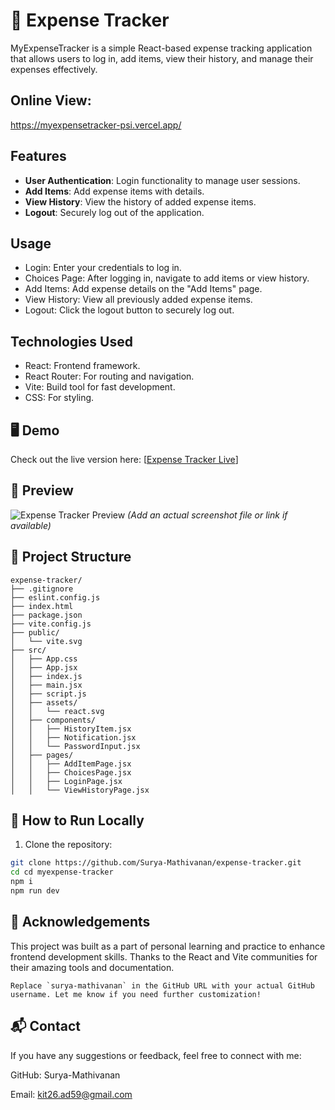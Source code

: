 # 💸 Expense Tracker

MyExpenseTracker is a simple React-based expense tracking application that allows users to log in, add items, view their history, and manage their expenses effectively.

## Online View:
https://myexpensetracker-psi.vercel.app/

## Features

- **User Authentication**: Login functionality to manage user sessions.
- **Add Items**: Add expense items with details.
- **View History**: View the history of added expense items.
- **Logout**: Securely log out of the application.

## Usage
- Login: Enter your credentials to log in.
- Choices Page: After logging in, navigate to add items or view history.
- Add Items: Add expense details on the "Add Items" page.
- View History: View all previously added expense items.
- Logout: Click the logout button to securely log out.

## Technologies Used
- React: Frontend framework.
- React Router: For routing and navigation.
- Vite: Build tool for fast development.
- CSS: For styling.

## 🖥️ Demo
Check out the live version here: [[Expense Tracker Live](https://myexpensetracker-psi.vercel.app/)]

## 📸 Preview

![Expense Tracker Preview](./screenshot.png) *(Add an actual screenshot file or link if available)*


## 📁 Project Structure
```
expense-tracker/
├── .gitignore
├── eslint.config.js
├── index.html
├── package.json
├── vite.config.js
├── public/
│   └── vite.svg
├── src/
│   ├── App.css
│   ├── App.jsx
│   ├── index.js
│   ├── main.jsx
│   ├── script.js
│   ├── assets/
│   │   └── react.svg
│   ├── components/
│   │   ├── HistoryItem.jsx
│   │   ├── Notification.jsx
│   │   └── PasswordInput.jsx
│   ├── pages/
│   │   ├── AddItemPage.jsx
│   │   ├── ChoicesPage.jsx
│   │   ├── LoginPage.jsx
│   │   └── ViewHistoryPage.jsx
```



## 🔧 How to Run Locally

1. Clone the repository:

```bash
git clone https://github.com/Surya-Mathivanan/expense-tracker.git
cd cd myexpense-tracker
npm i
npm run dev
```

## 🙌 Acknowledgements
This project was built as a part of personal learning and practice to enhance frontend development skills.
Thanks to the React and Vite communities for their amazing tools and documentation.
```
Replace `surya-mathivanan` in the GitHub URL with your actual GitHub username. Let me know if you need further customization!
```

## 📬 Contact
If you have any suggestions or feedback, feel free to connect with me:

GitHub: Surya-Mathivanan

Email: kit26.ad59@gmail.com


